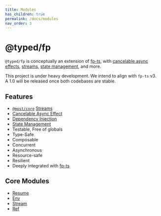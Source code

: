 ```yaml
---
title: Modules
has_children: true
permalink: /docs/modules
nav_order: 3
---
```


# @typed/fp

`@typed/fp` is conceptually an extension of [fp-ts](https://gcanti.github.io/fp-ts/), with
[cancelable async effects](./modules/Resume.ts.md), [streams](https://github.com/mostjs/core),
[state management](./modules/Ref.ts.md), and more.

This project is under heavy development. We intend to align with `fp-ts` v3. A 1.0 will be released
once both codebases are stable.

## Features

- [`@most/core`](https://github.com/mostjs/core) [Streams](./Stream.ts.md)
- [Cancelable Async Effect](./Resume.ts.md)
- [Dependency Injection](./Env.ts.md)
- [State Management](./Ref.ts.md)
- Testable, Free of globals
- Type-Safe
- Composable
- Concurrent
- Asynchronous
- Resource-safe
- Resilient
- Deeply integrated with [fp-ts](https://gcanti.github.io/fp-ts/)

## Core Modules

- [Resume](./Resume.ts.md)
- [Env](./Env.ts.md)
- [Stream](./Stream.ts.md)
- [Ref](./Ref.ts.md)
